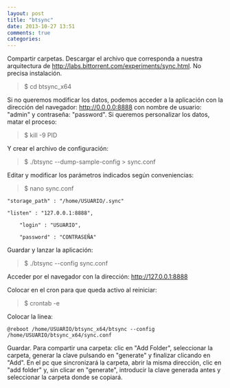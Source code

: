 ```yaml
---
layout: post
title: "btsync"
date: 2013-10-27 13:51
comments: true
categories: 
---
```

Compartir carpetas. Descargar el archivo que corresponda a nuestra arquitectura de http://labs.bittorrent.com/experiments/sync.html. No precisa instalación.

>$ cd btsync_x64

Si no queremos modificar los datos, podemos acceder a la aplicación con la dirección del navegador: http://0.0.0.0:8888 con nombre de usuario: "admin" y contraseña: "password". Si queremos personalizar los datos, matar el proceso:

>$ kill -9 PID

Y crear el archivo de configuración:

>$ ./btsync --dump-sample-config > sync.conf

Editar y modificar los parámetros indicados según conveniencias:

>$ nano sync.conf

	"storage_path" : "/home/USUARIO/.sync"

	"listen" : "127.0.0.1:8888",

    	"login" : "USUARIO",

    	"password" : "CONTRASEÑA"

Guardar y lanzar la aplicación:

>$ ./btsync --config sync.conf

Acceder por el navegador con la dirección: http://127.0.0.1:8888

Colocar en el cron para que queda activo al reiniciar:

>$ crontab -e

Colocar la linea:

	@reboot /home/USUARIO/btsync_x64/btsync --config /home/USUARIO/btsync_x64/sync.conf

Guardar. Para compartir una carpeta: clic en "Add Folder", seleccionar la carpeta, generar la clave pulsando en "generate" y finalizar clicando en "Add". En el pc que sincronizará la carpeta, abrir la misma dirección, clic en "add folder" y, sin clicar en "generate", introducir la clave generada antes y seleccionar la carpeta donde se copiará.

